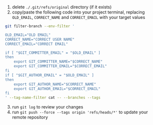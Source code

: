 1. delete `./.git/refs/original` directory (if it exists)
2. copy/paste the following code into your project terminal, replacing `OLD_EMAIL`, `CORRECT_NAME` and `CORRECT_EMAIL` with your target values

```bash
git filter-branch --env-filter '

OLD_EMAIL="OLD EMAIL"
CORRECT_NAME="CORRECT USER NAME"
CORRECT_EMAIL="CORRECT EMAIL"

if [ "$GIT_COMMITTER_EMAIL" = "$OLD_EMAIL" ]
then
    export GIT_COMMITTER_NAME="$CORRECT_NAME"
    export GIT_COMMITTER_EMAIL="$CORRECT_EMAIL"
fi
if [ "$GIT_AUTHOR_EMAIL" = "$OLD_EMAIL" ]
then
    export GIT_AUTHOR_NAME="$CORRECT_NAME"
    export GIT_AUTHOR_EMAIL="$CORRECT_EMAIL"
fi
' --tag-name-filter cat -- --branches --tags
```

3. run `git log` to review your changes
4. run `git push --force --tags origin 'refs/heads/*'` to update your remote repository